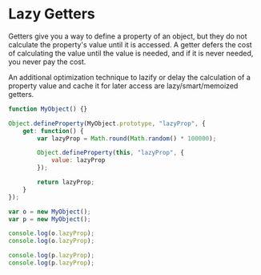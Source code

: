 # Lazy Getters

Getters give you a way to define a property of an object, but they do not calculate the property's value until it is accessed. A getter defers the cost of calculating the value until the value is needed, and if it is never needed, you never pay the cost.

An additional optimization technique to lazify or delay the calculation of a property value and cache it for later access are lazy/smart/memoized getters.

```js
function MyObject() {}

Object.defineProperty(MyObject.prototype, "lazyProp", {
    get: function() {
        var lazyProp = Math.round(Math.random() * 100000);

        Object.defineProperty(this, "lazyProp", {
            value: lazyProp
        });

        return lazyProp;
    }
});

var o = new MyObject();
var p = new MyObject();

console.log(o.lazyProp);
console.log(o.lazyProp);

console.log(p.lazyProp);
console.log(p.lazyProp);
```
